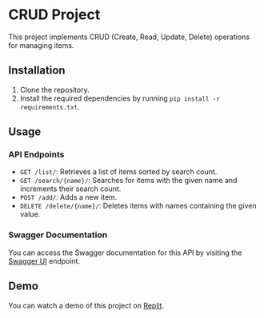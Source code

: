 # CRUD Project

This project implements CRUD (Create, Read, Update, Delete) operations for managing items.

## Installation

1. Clone the repository.
2. Install the required dependencies by running `pip install -r requirements.txt`.

## Usage

### API Endpoints

- `GET /list/`: Retrieves a list of items sorted by search count.
- `GET /search/{name}/`: Searches for items with the given name and increments their search count.
- `POST /add/`: Adds a new item.
- `DELETE /delete/{name}/`: Deletes items with names containing the given value.

### Swagger Documentation

You can access the Swagger documentation for this API by visiting the [Swagger UI](/swagger-ui/) endpoint.

## Demo

You can watch a demo of this project on [Replit]([https://replit.com/](https://de920950-d519-4849-9a50-9ed1a196949a-00-3bu79qyr1ttg8.sisko.replit.dev/)).
